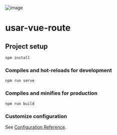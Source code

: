 ![image](https://github.com/21Esteban/RutasVue/assets/118059283/fcbe8dc5-4101-4f63-9ef9-3202c676009c)


# usar-vue-route

## Project setup
```
npm install
```

### Compiles and hot-reloads for development
```
npm run serve
```

### Compiles and minifies for production
```
npm run build
```

### Customize configuration
See [Configuration Reference](https://cli.vuejs.org/config/).

